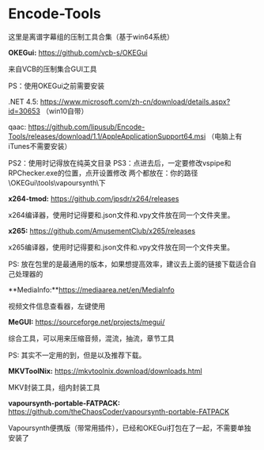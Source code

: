# Encode-Tools
这里是离谱字幕组的压制工具合集（基于win64系统）

**OKEGui:** https://github.com/vcb-s/OKEGui

来自VCB的压制集合GUI工具

PS：使用OKEGui之前需要安装

.NET 4.5: https://www.microsoft.com/zh-cn/download/details.aspx?id=30653 （win10自带）

qaac: https://github.com/lipusub/Encode-Tools/releases/download/1.1/AppleApplicationSupport64.msi （电脑上有iTunes不需要安装） 

PS2：使用时记得放在纯英文目录
PS3：点进去后，一定要修改vspipe和RPChecker.exe的位置，点开设置修改
两个都放在：你的路径\OKEGui\tools\vapoursynth\下

**x264-tmod:** https://github.com/jpsdr/x264/releases

x264编译器，使用时记得要和.json文件和.vpy文件放在同一个文件夹里。


**x265:** https://github.com/AmusementClub/x265/releases

x265编译器，使用时记得要和.json文件和.vpy文件放在同一个文件夹里。

PS: 放在包里的是最通用的版本，如果想提高效率，建议去上面的链接下载适合自己处理器的


**MediaInfo:**https://mediaarea.net/en/MediaInfo

视频文件信息查看器，左键使用


**MeGUI:** https://sourceforge.net/projects/megui/

综合工具，可以用来压缩音频，混流，抽流，章节工具

PS: 其实不一定用的到，但是以及推荐下载。


**MKVToolNix:** https://mkvtoolnix.download/downloads.html

MKV封装工具，组内封装工具


**vapoursynth-portable-FATPACK:** https://github.com/theChaosCoder/vapoursynth-portable-FATPACK

Vapoursynth便携版（带常用插件），已经和OKEGui打包在了一起，不需要单独安装了
